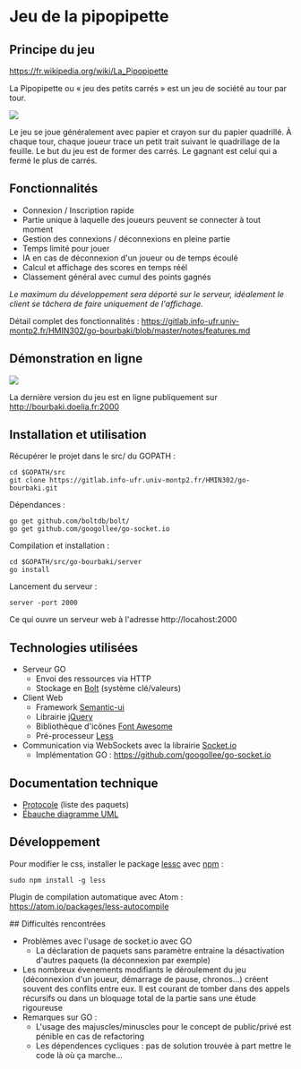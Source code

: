 # Jeu de la pipopipette

## Principe du jeu

https://fr.wikipedia.org/wiki/La_Pipopipette

La Pipopipette ou « jeu des petits carrés » est un jeu de société au tour par tour.

![](http://jeuxstrategieter.free.fr/jeu_pipopipette/ex1.jpg)

Le jeu se joue généralement avec papier et crayon sur du papier quadrillé. À chaque tour, chaque joueur trace un petit trait suivant le quadrillage de la feuille. Le but du jeu est de former des carrés. Le gagnant est celui qui a fermé le plus de carrés.

## Fonctionnalités

- Connexion / Inscription rapide
- Partie unique à laquelle des joueurs peuvent se connecter à tout moment
- Gestion des connexions / déconnexions en pleine partie
- Temps limité pour jouer
- IA en cas de déconnexion d'un joueur ou de temps écoulé
- Calcul et affichage des scores en temps réél
- Classement général avec cumul des points gagnés

*Le maximum du développement sera déporté sur le serveur, idéalement le client se tâchera de faire uniquement de l'affichage.*

Détail complet des fonctionnalités :  https://gitlab.info-ufr.univ-montp2.fr/HMIN302/go-bourbaki/blob/master/notes/features.md

## Démonstration en ligne

[![](http://doelia.fr/gobk-screen.png)](http://bourbaki.doelia.fr:2000)

La dernière version du jeu est en ligne publiquement sur http://bourbaki.doelia.fr:2000

## Installation et utilisation

Récupérer le projet dans le src/ du GOPATH :
```
cd $GOPATH/src
git clone https://gitlab.info-ufr.univ-montp2.fr/HMIN302/go-bourbaki.git
```

Dépendances :
```
go get github.com/boltdb/bolt/
go get github.com/googollee/go-socket.io
```

Compilation et installation :
```
cd $GOPATH/src/go-bourbaki/server
go install
```

Lancement du serveur :
```
server -port 2000
```
Ce qui ouvre un serveur web à l'adresse http://locahost:2000

## Technologies utilisées

- Serveur GO
    - Envoi des ressources via HTTP
    - Stockage en [Bolt](https://github.com/boltdb/bolt) (système clé/valeurs)
- Client Web
    - Framework [Semantic-ui](http://semantic-ui.com/)
    - Librairie [jQuery](https://jquery.com/)
    - Bibliothèque d'icônes [Font Awesome](http://fortawesome.github.io/Font-Awesome/icons/)
    - Pré-processeur  [Less](http://lesscss.org/)
- Communication via WebSockets avec la librairie [Socket.io](http://socket.io/)
    - Implémentation GO : https://github.com/googollee/go-socket.io

## Documentation technique
- [Protocole](https://gitlab.info-ufr.univ-montp2.fr/HMIN302/go-bourbaki/blob/master/notes/protocol.md) (liste des paquets)
- [Ébauche diagramme UML](https://gitlab.info-ufr.univ-montp2.fr/HMIN302/go-bourbaki/raw/master/notes/UMLBourbaki.pdf)

## Développement

Pour modifier le css, installer le package [lessc](http://lesscss.org/) avec [npm](https://www.npmjs.com/) :
```
sudo npm install -g less
```
Plugin de compilation automatique avec Atom : https://atom.io/packages/less-autocompile

## Difficultés rencontrées
- Problèmes avec l'usage de socket.io avec GO
    - La déclaration de paquets sans paramètre entraine la désactivation d'autres paquets (la déconnexion par exemple)
- Les nombreux évenements modifiants le déroulement du jeu (déconnexion d'un joueur, démarrage de pause, chronos...) créent souvent des conflits entre eux. Il est courant de tomber dans des appels récursifs ou dans un bloquage total de la partie sans une étude rigoureuse
- Remarques sur GO :
  - L'usage des majuscles/minuscles pour le concept de public/privé est pénible en cas de refactoring
  - Les dépendences cycliques : pas de solution trouvée à part mettre le code là où ça marche...
